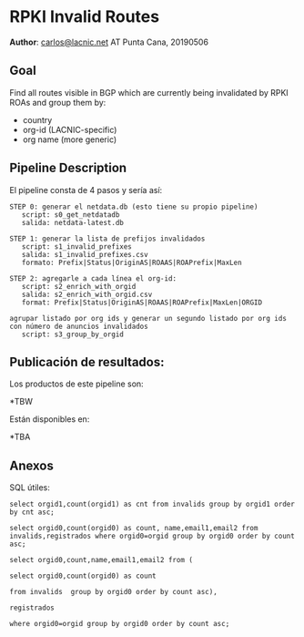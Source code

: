 # RPKI Invalid Routes

**Author**: carlos@lacnic.net AT Punta Cana, 20190506

## Goal

Find all routes visible in BGP which are currently being invalidated by RPKI ROAs and group them by:

- country
- org-id (LACNIC-specific)
- org name (more generic)

## Pipeline Description

El pipeline consta de 4 pasos y sería así:

```
STEP 0: generar el netdata.db (esto tiene su propio pipeline)
   script: s0_get_netdatadb
   salida: netdata-latest.db

STEP 1: generar la lista de prefijos invalidados
   script: s1_invalid_prefixes
   salida: s1_invalid_prefixes.csv
   formato: Prefix|Status|OriginAS|ROAAS|ROAPrefix|MaxLen

STEP 2: agregarle a cada línea el org-id:
   script: s2_enrich_with_orgid
   salida: s2_enrich_with_orgid.csv
   format: Prefix|Status|OriginAS|ROAAS|ROAPrefix|MaxLen|ORGID

agrupar listado por org ids y generar un segundo listado por org ids con número de anuncios invalidados
   script: s3_group_by_orgid
```

## Publicación de resultados:

Los productos de este pipeline son:

*TBW

Están disponibles en:

*TBA

## Anexos

SQL útiles:

```
select orgid1,count(orgid1) as cnt from invalids group by orgid1 order by cnt asc;
```

```select orgid0,count(orgid0) as count, name,email1,email2 from invalids,registrados where orgid0=orgid group by orgid0 order by count asc;```


```
select orgid0,count,name,email1,email2 from (

select orgid0,count(orgid0) as count 

from invalids  group by orgid0 order by count asc),

registrados 

where orgid0=orgid group by orgid0 order by count asc;
```
